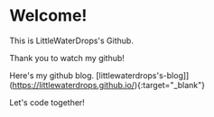 # Welcome!

This is LittleWaterDrops's Github.

Thank you to watch my github!

Here's my github blog. [littlewaterdrops's-blog]](https://littlewaterdrops.github.io/){:target="_blank"}

Let's code together!